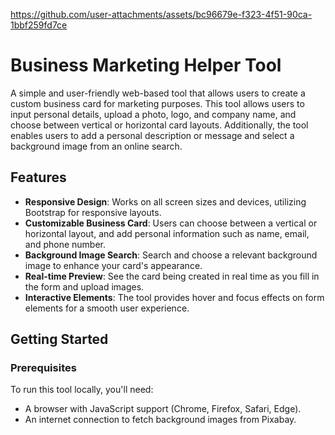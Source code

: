 


https://github.com/user-attachments/assets/bc96679e-f323-4f51-90ca-1bbf259fd7ce



# Business Marketing Helper Tool

A simple and user-friendly web-based tool that allows users to create a custom business card for marketing purposes. This tool allows users to input personal details, upload a photo, logo, and company name, and choose between vertical or horizontal card layouts. Additionally, the tool enables users to add a personal description or message and select a background image from an online search.

## Features

- **Responsive Design**: Works on all screen sizes and devices, utilizing Bootstrap for responsive layouts.
- **Customizable Business Card**: Users can choose between a vertical or horizontal layout, and add personal information such as name, email, and phone number.
- **Background Image Search**: Search and choose a relevant background image to enhance your card's appearance.
- **Real-time Preview**: See the card being created in real time as you fill in the form and upload images.
- **Interactive Elements**: The tool provides hover and focus effects on form elements for a smooth user experience.

## Getting Started

### Prerequisites

To run this tool locally, you'll need:
- A browser with JavaScript support (Chrome, Firefox, Safari, Edge).
- An internet connection to fetch background images from Pixabay.


